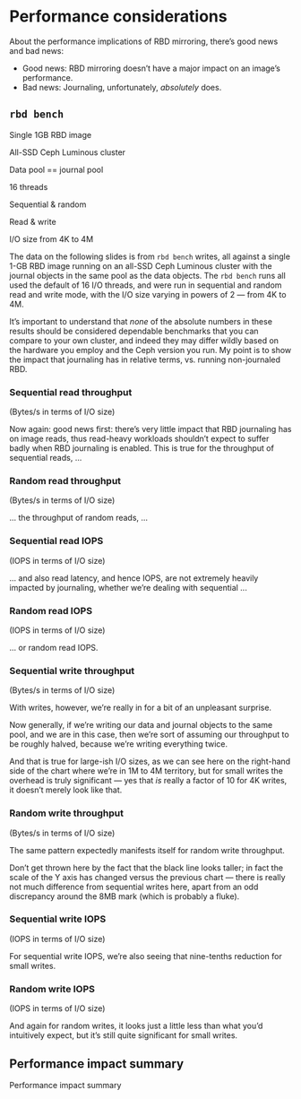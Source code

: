 <!-- .slide: data-timing="15" -->
# Performance considerations

<!-- Note -->
About the performance implications of RBD mirroring, there’s good news
and bad news:

* Good news: RBD mirroring doesn’t have a major impact on an
  image’s performance.
* Bad news: Journaling, unfortunately, *absolutely* does.


<!-- .slide: data-timing="50" -->
## `rbd bench`

Single 1GB RBD image <!-- .element: class="fragment" -->

All-SSD Ceph Luminous cluster <!-- .element: class="fragment" -->

Data pool == journal pool <!-- .element: class="fragment" -->

16 threads <!-- .element: class="fragment" -->

Sequential & random <!-- .element: class="fragment" -->

Read & write <!-- .element: class="fragment" -->

I/O size from 4K to 4M <!-- .element: class="fragment" -->

<!-- Note -->
The data on the following slides is from `rbd bench` writes, all
against a single 1-GB RBD image running on an all-SSD Ceph Luminous
cluster with the journal objects in the same pool as the data
objects. The `rbd bench` runs all used the default of 16 I/O threads,
and were run in sequential and random read and write mode, with the
I/O size varying in powers of 2 — from 4K to 4M.

It’s important to understand that *none* of the absolute numbers in
these results should be considered dependable benchmarks that you can
compare to your own cluster, and indeed they may differ wildly based
on the hardware you employ and the Ceph version you run. My point is
to show the impact that journaling has in relative terms, vs. running
non-journaled RBD.


<!-- .slide: data-timing="15" -->
### Sequential read throughput
(Bytes/s in terms of I/O size)
<canvas data-chart="line" data-chart-src="benchmarks/csv/aggregate/throughput-read-seq.csv"></canvas>

<!-- Note -->
Now again: good news first: there’s very little impact that RBD
journaling has on image reads, thus read-heavy workloads shouldn’t
expect to suffer badly when RBD journaling is enabled. This is true
for the throughput of sequential reads, ... 


<!-- .slide: data-timing="15" -->
### Random read throughput
(Bytes/s in terms of I/O size)
<canvas data-chart="line" data-chart-src="benchmarks/csv/aggregate/throughput-read-rand.csv"></canvas>

<!-- Note -->
... the throughput of random reads, ...


<!-- .slide: data-timing="15" -->
### Sequential read IOPS
(IOPS in terms of I/O size)
<canvas data-chart="line" data-chart-src="benchmarks/csv/aggregate/iops-read-seq.csv"></canvas>

<!-- Note -->
... and also read latency, and hence IOPS, are not extremely heavily
impacted by journaling, whether we’re dealing with sequential ...


<!-- .slide: data-timing="15" -->
### Random read IOPS
(IOPS in terms of I/O size)
<canvas data-chart="line" data-chart-src="benchmarks/csv/aggregate/iops-read-rand.csv"></canvas>

<!-- Note -->
... or random read IOPS.


<!-- .slide: data-timing="15" -->
### Sequential write throughput
(Bytes/s in terms of I/O size)
<canvas data-chart="line" data-chart-src="benchmarks/csv/aggregate/throughput-write-seq.csv"></canvas>

<!-- Note -->
With writes, however, we’re really in for a bit of an unpleasant
surprise.

Now generally, if we’re writing our data and journal objects to the
same pool, and we are in this case, then we’re sort of assuming our
throughput to be roughly halved, because we’re writing everything
twice.

And that is true for large-ish I/O sizes, as we can see here on the
right-hand side of the chart where we’re in 1M to 4M territory, but
for small writes the overhead is truly significant — yes that *is*
really a factor of 10 for 4K writes, it doesn’t merely look like that.


<!-- .slide: data-timing="15" -->
### Random write throughput
(Bytes/s in terms of I/O size)
<canvas data-chart="line" data-chart-src="benchmarks/csv/aggregate/throughput-write-rand.csv"></canvas>

<!-- Note -->
The same pattern expectedly manifests itself for random write
throughput.

Don’t get thrown here by the fact that the black line looks taller; in
fact the scale of the Y axis has changed versus the previous chart —
there is really not much difference from sequential writes here, apart
from an odd discrepancy around the 8MB mark (which is probably a
fluke).


<!-- .slide: data-timing="15" -->
### Sequential write IOPS
(IOPS in terms of I/O size)
<canvas data-chart="line" data-chart-src="benchmarks/csv/aggregate/iops-write-seq.csv"></canvas>

<!-- Note -->
For sequential write IOPS, we’re also seeing that nine-tenths
reduction for small writes.


<!-- .slide: data-timing="15" -->
### Random write IOPS
(IOPS in terms of I/O size)
<canvas data-chart="line" data-chart-src="benchmarks/csv/aggregate/iops-write-rand.csv"></canvas>

<!-- Note -->
And again for random writes, it looks just a little less than what
you’d intuitively expect, but it’s still quite significant for small
writes.


## Performance impact summary <!-- .element: class="hidden" -->

<!-- Note -->
Performance impact summary
